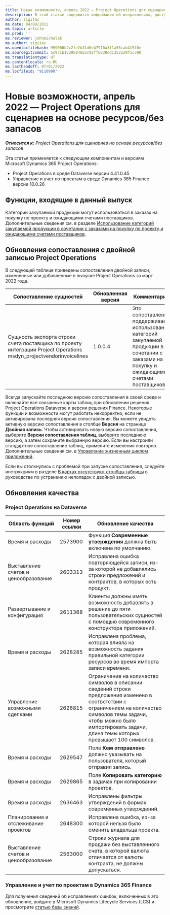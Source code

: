 ```yaml
---
title: Новые возможности, апрель 2022 — Project Operations для сценариев на основе ресурсов/без запасов
description: В этой статье содержится информация об исправлениях, доступных в выпуске Microsoft Dynamics 365 Project Operations для сценариев на основе ресурсов/без запасов за апрель 2022 года.
author: sigitac
ms.date: 04/08/2022
ms.topic: article
ms.prod: ''
ms.reviewer: johnmichalak
ms.author: sigitac
ms.openlocfilehash: 999006b2c2fe2b31d6e47910a3f1a55cab415f0e
ms.sourcegitcommit: 5c971b15295046b3c92ff6638dd1352129f1c390
ms.translationtype: HT
ms.contentlocale: ru-RU
ms.lasthandoff: 07/01/2022
ms.locfileid: "9110900"
---
```

# <a name="whats-new-april-2022---project-operations-for-resourcenon-stocked-based-scenarios"></a>Новые возможности, апрель 2022 — Project Operations для сценариев на основе ресурсов/без запасов

_**Относится к:** Project Operations для сценариев на основе ресурсов/без запасов_

Эта статья применяется к следующим компонентам и версиям Microsoft Dynamics 365 Project Operations:

- Project Operations в среде Dataverse версии 4.41.0.45
- Управление и учет по проектам в среде Dynamics 365 Finance версии 10.0.26

## <a name="features-included-in-this-release"></a>Функции, входящие в данный выпуск

Категории закупаемой продукции могут использоваться в заказах на покупку по проекту и ожидающими счетами поставщиков. Дополнительные сведения см. в разделе [Использование категорий закупаемой продукции в сочетании с заказами на покупку по проекту и ожидающими счетами поставщиков](../procurement/configure-procurement-categories.md).

## <a name="project-operations-dual-write-maps-updates"></a>Обновления сопоставления с двойной записью Project Operations

В следующей таблице приведены сопоставления двойной записи, измененные или добавленные в выпуске Project Operations за март 2022 года.

| Сопоставление сущностей | Обновленная версия | Комментарии |
| -------------- | ------------------- | ------------|
| Сущность экспорта строки счета поставщика по проекту интеграции Project Operations msdyn\_projectvendorinvoicelines | 1.0.0.4 | Это сопоставление поддерживает использование категорий закупаемой продукции в сочетании с заказами на покупку и ожидающими счетами поставщиков. |

Всегда запускайте последнюю версию сопоставления в своей среде и включайте все связанные карты таблиц при обновлении решения Project Operations Dataverse и версии решения Finance. Некоторые функции и возможности могут работать некорректно, если не активирована последняя версия сопоставления. Вы можете увидеть активную версию сопоставления в столбце **Версия** на странице **Двойная запись**. Чтобы активировать новую версию сопоставления, выберите **Версии сопоставления таблиц**, выберите последнюю версию, а затем сохраните выбранную версию. Если вы настроили стандартное сопоставление таблиц, примените изменения повторно. Дополнительные сведения см. в [Управление жизненным циклом приложений](/dynamics365/fin-ops-core/dev-itpro/data-entities/dual-write/app-lifecycle-management).

Если вы столкнулись с проблемой при запуске сопоставления, следуйте инструкциям в разделе [В картах отсутствуют столбцы таблицы](/dynamics365/fin-ops-core/dev-itpro/data-entities/dual-write/dual-write-troubleshooting-finops-upgrades#missing-table-columns-issue-on-maps) в руководстве по устранению неполадок с двойной записью.

## <a name="quality-updates"></a>Обновления качества

### <a name="project-operations-on-dataverse"></a>Project Operations на Dataverse

| Область функций | Номер ссылки | Обновление качества |
| ------------ | ---------------- | -------------- |
| Время и расходы | 2573900 | Функция **Современные утверждения** должна быть включена по умолчанию. |
| Выставление счетов и ценообразование | 2603313 | Исправлена ошибка повторяющейся записи, из-за которой не добавлялись строки предложений и контрактов, в которых есть продукт. |
| Развертывание и конфигурация | 2611368 | Клиенты должны иметь возможность добавлять в решение до пяти пользовательских сущностей с помощью современного конструктора приложений. |
| Время и расходы | 2628285 | Исправлена проблема, которая влияла на возможность задания правильной категории ресурсов во время импорта записи времени. |
|   Управление возможными сделками| 2628815 | Ограничение на количество символов в описании сведений строки предложения изменено в соответствии с ограничением на количество символов темы задачи, чтобы можно было импортировать задачи, длина темы которых превышает 100 символов. |
| Время и расходы| 2629547 | Поле **Кем отправлено** должно указывать на пользователя, который отправил запись. |
| Время и расходы| 2629865 | Поле **Копировать категорию** в задачах при копировании проектов. |
| Время и расходы| 2636463 | Исправлены фильтры утверждений в формах современных утверждений. |
| Планирование и отслеживание проектов | 2648300 | Исправлена ошибка, из-за которой нельзя было сменить владельца проекта. |
| Выставление счетов и ценообразование | 2563000 | Строки журнала для продажи без выставленного счета, в которой валюта отличается от валюты контракта, не должны допускаться. |

### <a name="project-management-and-accounting-in-dynamics-365-finance"></a>Управление и учет по проектам в Dynamics 365 Finance

Для получения сведений об исправлениях ошибок, включенных в это обновление, войдите в Microsoft Dynamics Lifecycle Services (LCS) и просмотрите [статью базы знаний](https://fix.lcs.dynamics.com/Issue/Details?bugId=662864).
